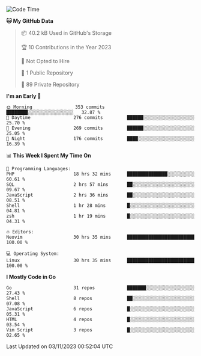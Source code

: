 
<!--START_SECTION:waka-->
![Code Time](http://img.shields.io/badge/Code%20Time-4%2C225%20hrs%203%20mins-blue)

**🐱 My GitHub Data** 

> 📦 40.2 kB Used in GitHub's Storage 
 > 
> 🏆 10 Contributions in the Year 2023
 > 
> 🚫 Not Opted to Hire
 > 
> 📜 1 Public Repository 
 > 
> 🔑 89 Private Repository 
 > 
**I'm an Early 🐤** 

```text
🌞 Morning                353 commits         ████████░░░░░░░░░░░░░░░░░   32.87 % 
🌆 Daytime                276 commits         ██████░░░░░░░░░░░░░░░░░░░   25.70 % 
🌃 Evening                269 commits         ██████░░░░░░░░░░░░░░░░░░░   25.05 % 
🌙 Night                  176 commits         ████░░░░░░░░░░░░░░░░░░░░░   16.39 % 
```


📊 **This Week I Spent My Time On** 

```text
💬 Programming Languages: 
PHP                      18 hrs 32 mins      ███████████████░░░░░░░░░░   60.61 % 
SQL                      2 hrs 57 mins       ██░░░░░░░░░░░░░░░░░░░░░░░   09.67 % 
JavaScript               2 hrs 36 mins       ██░░░░░░░░░░░░░░░░░░░░░░░   08.51 % 
Shell                    1 hr 28 mins        █░░░░░░░░░░░░░░░░░░░░░░░░   04.81 % 
zsh                      1 hr 19 mins        █░░░░░░░░░░░░░░░░░░░░░░░░   04.31 % 

🔥 Editors: 
Neovim                   30 hrs 35 mins      █████████████████████████   100.00 % 

💻 Operating System: 
Linux                    30 hrs 35 mins      █████████████████████████   100.00 % 
```

**I Mostly Code in Go** 

```text
Go                       31 repos            ███████░░░░░░░░░░░░░░░░░░   27.43 % 
Shell                    8 repos             ██░░░░░░░░░░░░░░░░░░░░░░░   07.08 % 
JavaScript               6 repos             █░░░░░░░░░░░░░░░░░░░░░░░░   05.31 % 
HTML                     4 repos             █░░░░░░░░░░░░░░░░░░░░░░░░   03.54 % 
Vim Script               3 repos             █░░░░░░░░░░░░░░░░░░░░░░░░   02.65 % 
```




 Last Updated on 03/11/2023 00:52:04 UTC
<!--END_SECTION:waka-->
